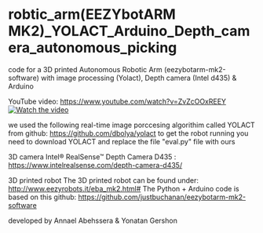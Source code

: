 # robtic_arm(EEZYbotARM MK2)_YOLACT_Arduino_Depth_camera_autonomous_picking
code for a 3D printed Autonomous Robotic Arm (eezybotarm-mk2-software) with image processing (Yolact), Depth camera (Intel d435) &amp; Arduino


YouTube video:
https://www.youtube.com/watch?v=ZvZcOOxREEY
[![Watch the video](https://img.youtube.com/vi/ZvZcOOxREEY/maxresdefault.jpg)](https://youtu.be/ZvZcOOxREEY)

we used the following real-time image porccesing algorithim called YOLACT from github: https://github.com/dbolya/yolact
to get the robot running you need to download YOLACT and replace the file "eval.py" file with ours

3D camera 
Intel® RealSense™ Depth Camera D435 : https://www.intelrealsense.com/depth-camera-d435/

3D printed robot
The 3D printed robot can be found under: http://www.eezyrobots.it/eba_mk2.html#
The Python + Arduino code is based on this github: https://github.com/justbuchanan/eezybotarm-mk2-software


developed by Annael Abehssera & Yonatan Gershon
